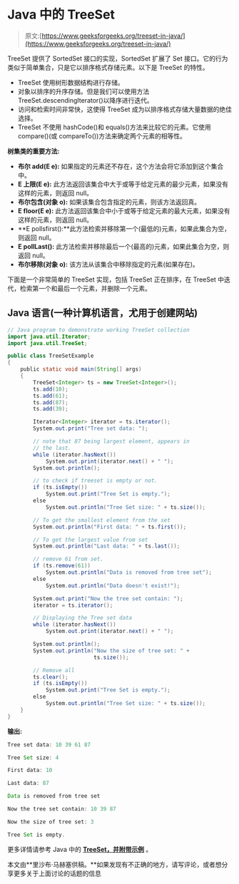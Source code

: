 # Java 中的 TreeSet

> 原文:[https://www.geeksforgeeks.org/treeset-in-java/](https://www.geeksforgeeks.org/treeset-in-java/)

TreeSet 提供了 SortedSet 接口的实现，SortedSet 扩展了 Set 接口。它的行为类似于简单集合，只是它以排序格式存储元素。以下是 TreeSet 的特性。

*   TreeSet 使用树形数据结构进行存储。
*   对象以排序的升序存储。但是我们可以使用方法 TreeSet.descendingIterator()以降序进行迭代。
*   访问和检索时间非常快，这使得 TreeSet 成为以排序格式存储大量数据的绝佳选择。
*   TreeSet 不使用 hashCode()和 equals()方法来比较它的元素。它使用 compare()(或 compareTo())方法来确定两个元素的相等性。

**树集类的重要方法:**

*   **布尔 add(E e):** 如果指定的元素还不存在，这个方法会将它添加到这个集合中。
*   **E 上限(E e):** 此方法返回该集合中大于或等于给定元素的最少元素，如果没有这样的元素，则返回 null。
*   **布尔包含(对象 o):** 如果该集合包含指定的元素，则该方法返回真。
*   **E floor(E e):** 此方法返回该集合中小于或等于给定元素的最大元素，如果没有这样的元素，则返回 null。
*   **E pollsfirst():**此方法检索并移除第一个(最低的)元素，如果此集合为空，则返回 null。
*   **E pollLast():** 此方法检索并移除最后一个(最高的)元素，如果此集合为空，则返回 null。
*   **布尔移除(对象 o):** 该方法从该集合中移除指定的元素(如果存在)。

下面是一个非常简单的 TreeSet 实现，包括 TreeSet 正在排序，在 TreeSet 中迭代，检索第一个和最后一个元素，并删除一个元素。

## Java 语言(一种计算机语言，尤用于创建网站)

```java
// Java program to demonstrate working TreeSet collection
import java.util.Iterator;
import java.util.TreeSet;

public class TreeSetExample
{
    public static void main(String[] args)
    {
        TreeSet<Integer> ts = new TreeSet<Integer>();
        ts.add(10);
        ts.add(61);
        ts.add(87);
        ts.add(39);

        Iterator<Integer> iterator = ts.iterator();
        System.out.print("Tree set data: ");

        // note that 87 being largest element, appears in
        // the last.
        while (iterator.hasNext())
            System.out.print(iterator.next() + " ");
        System.out.println();

        // to check if treeset is empty or not.
        if (ts.isEmpty())
            System.out.print("Tree Set is empty.");
        else
            System.out.println("Tree Set size: " + ts.size());

        // To get the smallest element from the set
        System.out.println("First data: " + ts.first());

        // To get the largest value from set
        System.out.println("Last data: " + ts.last());

        // remove 61 from set.
        if (ts.remove(61))
            System.out.println("Data is removed from tree set");
        else
            System.out.println("Data doesn't exist!");

        System.out.print("Now the tree set contain: ");
        iterator = ts.iterator();

        // Displaying the Tree set data
        while (iterator.hasNext())
            System.out.print(iterator.next() + " ");

        System.out.println();
        System.out.println("Now the size of tree set: " +
                           ts.size());

        // Remove all
        ts.clear();
        if (ts.isEmpty())
            System.out.print("Tree Set is empty.");
        else
            System.out.println("Tree Set size: " + ts.size());
    }
}
```

**输出:**

```java
Tree set data: 10 39 61 87 

Tree Set size: 4

First data: 10

Last data: 87

Data is removed from tree set

Now the tree set contain: 10 39 87 

Now the size of tree set: 3

Tree Set is empty.
```

更多详情请参考 Java 中的 [**TreeSet，并附带示例**](https://www.geeksforgeeks.org/treeset-class-java-examples/) 。

本文由**里沙布·马赫塞供稿。**如果发现有不正确的地方，请写评论，或者想分享更多关于上面讨论的话题的信息